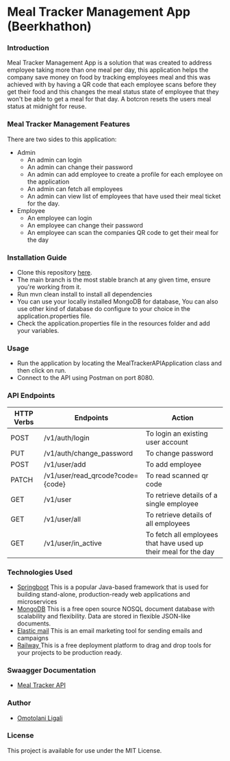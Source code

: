 # Meal Tracker Management App (Beerkhathon)
### Introduction
Meal Tracker Management App is a solution that was created to address employee taking more than one meal per day, this application helps the company save money on food by tracking employees meal and this was achieved with by having a QR code that each employee scans before they get their food and this changes the meal status state of employee that they won't be able to get a meal for that day. A botcron resets the users meal status at midnight for reuse.
### Meal Tracker Management Features
There are two sides to this application:
* Admin
  * An admin can login 
  * An admin can change their password
  * An admin can add employee to create a profile for each employee on the application
  * An admin can fetch all employees
  * An admin can view list of employees that have used their meal ticket for the day. 
* Employee
  * An employee can login 
  * An employee can change their password
  * An employee can scan the companies QR code to get their meal for the day
### Installation Guide
* Clone this repository [here](https://github.com/liomotolani/BeerTech.git).
* The main branch is the most stable branch at any given time, ensure you're working from it.
* Run mvn clean install to install all dependencies
* You can use your locally installed MongoDB for database, You can also use other kind of database do configure to your choice in the application.properties file.
* Check the application.properties file in the resources folder and add your variables.
### Usage
* Run the application by locating the MealTrackerAPIApplication class and then click on run.
* Connect to the API using Postman on port 8080.
### API Endpoints
| HTTP Verbs | Endpoints | Action |
| --- | --- | --- |
| POST | /v1/auth/login | To login an existing user account |
| PUT | /v1/auth/change_password | To change password |
| POST | /v1/user/add | To add employee |
| PATCH | /v1/user/read_qrcode?code={code} | To read scanned qr code |
| GET | /v1/user | To retrieve details of a single employee |
| GET | /v1/user/all | To retrieve details of all employees |
| GET | /v1/user/in_active | To fetch all employees that have used up their meal for the day |
### Technologies Used
* [Springboot](https://www.spring.io/) This is a popular Java-based framework that is used for building stand-alone, production-ready web applications and microservices
* [MongoDB](https://www.mongodb.com/) This is a free open source NOSQL document database with scalability and flexibility. Data are stored in flexible JSON-like documents.
* [Elastic mail](https://elasticemail.com/) This is an email marketing tool for sending emails and campaigns
* [Railway ](https://railway.app/) This is a free deployment platform to drag and drop tools for your projects to be production ready.

### Swaagger Documentation
* [Meal Tracker API](https://beertech-production.up.railway.app/swagger-ui/index.html)
### Author
* [Omotolani Ligali](https://github.com/liomotolani)
### License
This project is available for use under the MIT License.
